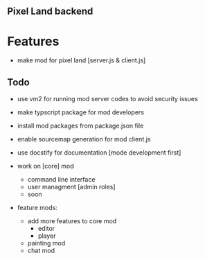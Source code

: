## Pixel Land backend

# Features
- make mod for pixel land [server.js & client.js]

## Todo
- use vm2 for running mod server codes to avoid security issues
- make typscript package for mod developers
- install mod packages from package.json file
- enable sourcemap generation for mod client.js
- use docstify for documentation [mode development first]
- work on [core] mod
   - command line interface
   - user managment [admin roles]
   - soon

- feature mods:
   - add more features to core mod
      - editor
      - player
   - painting mod
   - chat mod
